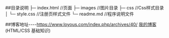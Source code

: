 ##目录说明
    ├─ index.html                //页面
    ├─ images                    //图片目录
    ├─ css                       //Css样式目录
    │  └─ style.css              //注册页样式文件
    └─ readme.md                 //程序说明文件

##博客地址----https://www.loyous.com/index.php/archives/40/
    [我的博客](https://www.loyous.com/index.php/archives/40/)(HTML/CSS 基础知识)
